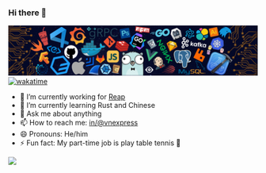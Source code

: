 ### Hi there 👋
![](https://github.com/hprobotic/hprobotic/blob/master/header_.png)
[![wakatime](https://wakatime.com/badge/user/edf23f2a-5abd-4b9f-a4e4-9ecbcf2e17c7.svg?style=for-the-badge)](https://wakatime.com/@edf23f2a-5abd-4b9f-a4e4-9ecbcf2e17c7)
- 🔭 I’m currently working for [Reap](https://reap.global)
- 🌱 I’m currently learning Rust and Chinese
- 💬 Ask me about anything
- 📫 How to reach me: [in/@vnexpress](https://www.linkedin.com/in/vnexpress)
- 😄 Pronouns: He/him
- ⚡ Fun fact: My part-time job is play table tennis 🏓 


<a href="https://hiip.io/">
      <img src="https://github-readme-stats.vercel.app/api?username=hprobotic&show_icons=true&icon_color=805AD5&text_color=718096&bg_color=ffffff&hide_title=true&hide_border=true" />
    </a>
